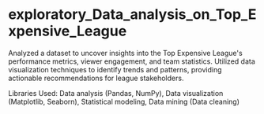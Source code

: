 # exploratory_Data_analysis_on_Top_Expensive_League
Analyzed a dataset to uncover insights into the Top Expensive League's performance metrics, viewer engagement, and team statistics. Utilized data visualization techniques to identify trends and patterns, providing actionable recommendations for league stakeholders.

Libraries Used: Data analysis (Pandas, NumPy), Data visualization (Matplotlib, Seaborn), Statistical modeling, Data mining (Data cleaning)
